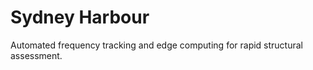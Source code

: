# Sydney Harbour
Automated frequency tracking and edge computing for rapid structural assessment. 




























